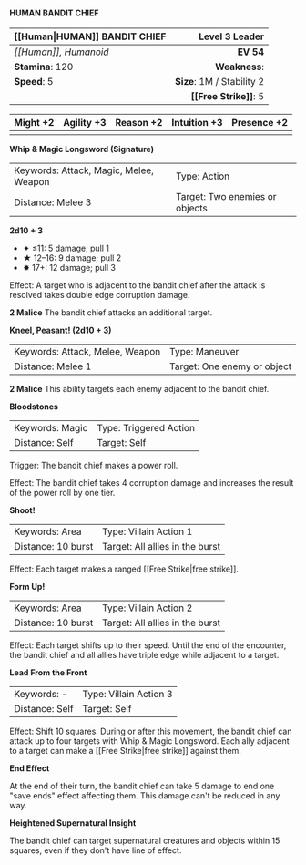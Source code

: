 #### HUMAN BANDIT CHIEF

| [[Human\|HUMAN]] BANDIT CHIEF |         **Level 3 Leader** |
| :---------------------------- | -------------------------: |
| *[[Human]], Humanoid*         |                  **EV 54** |
| **Stamina**: 120              |              **Weakness**: |
| **Speed**: 5                  | **Size**: 1M / Stability 2 |
|                               |     **[[Free Strike]]**: 5 |

| **Might** +2 | **Agility** +3 | **Reason** +2 | **Intuition** +3 | **Presence** +2 |
| ------------ | -------------- | ------------- | ---------------- | --------------- |
|              |                |               |                  |                 |

**Whip & Magic Longsword (Signature)**

|                                        |                                |
| :------------------------------------- | :----------------------------- |
| Keywords: Attack, Magic, Melee, Weapon | Type: Action                   |
| Distance: Melee 3                      | Target: Two enemies or objects |

**2d10 + 3**

- ✦ ≤11: 5 damage; pull 1
- ★ 12–16: 9 damage; pull 2
- ✸ 17+: 12 damage; pull 3

Effect: A target who is adjacent to the bandit chief after the attack is resolved takes double edge corruption damage.

**2 Malice**
The bandit chief attacks an additional target.

**Kneel, Peasant! (2d10 + 3)**

|                                 |                             |
| :------------------------------ | :-------------------------- |
| Keywords: Attack, Melee, Weapon | Type: Maneuver              |
| Distance: Melee 1               | Target: One enemy or object |

**2 Malice**
This ability targets each enemy adjacent to the bandit chief.

**Bloodstones**

|                 |                        |
| :-------------- | :--------------------- |
| Keywords: Magic | Type: Triggered Action |
| Distance: Self  | Target: Self           |

Trigger: The bandit chief makes a power roll.

Effect: The bandit chief takes 4 corruption damage and increases the result of the power roll by one tier.

**Shoot!**

|                    |                                 |
| :----------------- | :------------------------------ |
| Keywords: Area     | Type: Villain Action 1          |
| Distance: 10 burst | Target: All allies in the burst |

Effect: Each target makes a ranged [[Free Strike|free strike]].

**Form Up!**

|                    |                                 |
| :----------------- | :------------------------------ |
| Keywords: Area     | Type: Villain Action 2          |
| Distance: 10 burst | Target: All allies in the burst |

Effect: Each target shifts up to their speed. Until the end of the encounter, the bandit chief and all allies have triple edge while adjacent to a target.

**Lead From the Front**

|                |                        |
| :------------- | :--------------------- |
| Keywords: -    | Type: Villain Action 3 |
| Distance: Self | Target: Self           |

Effect: Shift 10 squares. During or after this movement, the bandit chief can attack up to four targets with Whip & Magic Longsword. Each ally adjacent to a target can make a [[Free Strike|free strike]] against them.

**End Effect**

At the end of their turn, the bandit chief can take 5 damage to end one "save ends" effect affecting them. This damage can't be reduced in any way.

**Heightened Supernatural Insight**

The bandit chief can target supernatural creatures and objects within 15 squares, even if they don't have line of effect.
